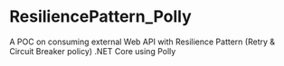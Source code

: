 # ResiliencePattern_Polly

A POC on consuming external Web API with Resilience Pattern (Retry & Circuit Breaker policy)  .NET Core using Polly
